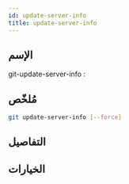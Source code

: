 ```yaml
---
id: update-server-info
title: update-server-info
---
```


## الإسم
git-update-server-info : 

## مُلخّص

<!--DOCUSAURUS_CODE_TABS-->
<!--الأمر-->
```bash
git update-server-info [--force]
```
<!--END_DOCUSAURUS_CODE_TABS-->

## التفاصيل

## الخيارات

